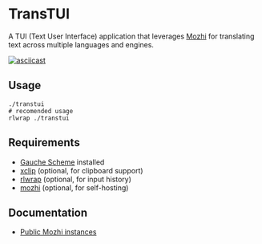 # TransTUI

A TUI (Text User Interface) application that leverages [Mozhi](https://codeberg.org/aryak/mozhi) for translating text across multiple languages and engines.

[![asciicast](https://asciinema.org/a/MAnqgZ9qxcz4DCr7j3edoaLBp.svg)](https://asciinema.org/a/MAnqgZ9qxcz4DCr7j3edoaLBp)

## Usage

```shell
./transtui
# recomended usage
rlwrap ./transtui
```

## Requirements

- [Gauche Scheme](http://practical-scheme.net/gauche/) installed
- [xclip](https://github.com/astrand/xclip) (optional, for clipboard support)
- [rlwrap](https://github.com/hanslub42/rlwrap) (optional, for input history)
- [mozhi](https://codeberg.org/aryak/mozhi) (optional, for self-hosting)

## Documentation

- [Public Mozhi instances](https://codeberg.org/aryak/mozhi#instances)
